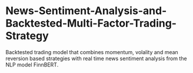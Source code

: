 # News-Sentiment-Analysis-and-Backtested-Multi-Factor-Trading-Strategy
Backtested trading model that combines momentum, volality and mean reversion based strategies with real time news sentiment analysis from the NLP model FinnBERT. 
